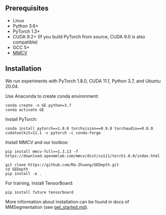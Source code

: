 ## Prerequisites
- Linux
- Python 3.6+
- PyTorch 1.3+
- CUDA 9.2+ (If you build PyTorch from source, CUDA 9.0 is also compatible)
- GCC 5+
- [MMCV](https://mmcv.readthedocs.io/en/latest/#installation)

## Installation
We run experiments with PyTorch 1.8.0, CUDA 11.1, Python 3.7, and Ubuntu 20.04. 

Use Anaconda to create conda environment:

```shell
conda create -n GE python=3.7
conda activate GE
```

Install PyTorch:
```shell
conda install pytorch==1.8.0 torchvision==0.9.0 torchaudio==0.8.0 cudatoolkit=11.1 -c pytorch -c conda-forge
```

Install MMCV and our toolbox:
```shell
pip install mmcv-full==1.3.13 -f https://download.openmmlab.com/mmcv/dist/cu111/torch1.8.0/index.html

git clone https://github.com/Ma-Zhuang/GEDepth.git
cd GEDepth
pip install -e .
```

For training, install TensorBoard:
```shell
pip install future tensorboard
```

More information about installation can be found in docs of MMSegmentation (see [get_started.md](https://github.com/open-mmlab/mmsegmentation/blob/master/docs/en/get_started.md#installation)).
